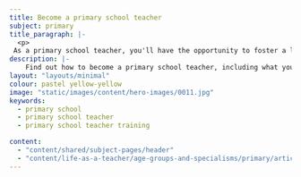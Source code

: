 ```yaml
---
title: Become a primary school teacher
subject: primary
title_paragraph: |-
  <p>
 As a primary school teacher, you'll have the opportunity to foster a love of learning in pupils from the very beginning. You'll create a supportive and vibrant classroom environment where pupils can experience the joy of learning.</p>
description: |-
    Find out how to become a primary school teacher, including what you'll teach and if it is the right career for you.
layout: "layouts/minimal"
colour: pastel yellow-yellow
image: "static/images/content/hero-images/0011.jpg"
keywords:
  - primary school
  - primary school teacher
  - primary school teacher training

content:
  - "content/shared/subject-pages/header"
  - "content/life-as-a-teacher/age-groups-and-specialisms/primary/article"
---
```

